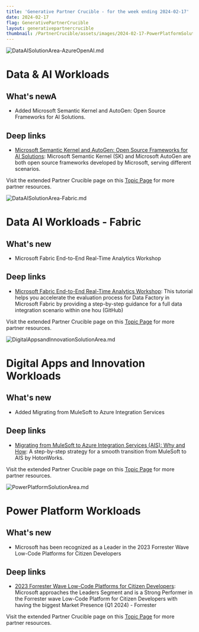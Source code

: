 ```yaml
---
title: 'Generative Partner Crucible - for the week ending 2024-02-17'
date: 2024-02-17
flag: GenerativePartnerCrucible
layout: generativepartnercrucible
thumbnail: /PartnerCrucible/assets/images/2024-02-17-PowerPlatformSolutionArea.md-image.png
---
```

![ DataAISolutionArea-AzureOpenAI.md ]( /PartnerCrucible/assets/images/2024-02-17-DataAISolutionArea-AzureOpenAI.md-image.png )

# Data & AI Workloads

## What's newA

- Added Microsoft Semantic Kernel and AutoGen: Open Source Frameworks for AI Solutions.
 
## Deep links

- [Microsoft Semantic Kernel and AutoGen: Open Source Frameworks for AI Solutions](https://techcommunity.microsoft.com/t5/educator-developer-blog/microsoft-semantic-kernel-and-autogen-open-source-frameworks-for/ba-p/4051305): Microsoft Semantic Kernel (SK) and Microsoft AutoGen are both open source frameworks developed by Microsoft, serving different scenarios.

Visit the extended Partner Crucible page on this [Topic Page](https://lagimik.github.io/PartnerCrucible/DataAISolutionArea-AzureOpenAI) for more partner resources.

![ DataAISolutionArea-Fabric.md ]( /PartnerCrucible/assets/images/2024-02-17-DataAISolutionArea-Fabric.md-image.png )

# Data AI Workloads - Fabric

## What's new

- Microsoft Fabric End-to-End Real-Time Analytics Workshop

## Deep links

- [Microsoft Fabric End-to-End Real-Time Analytics Workshop](https://github.com/microsoft/fabricrealtimelab): This tutorial helps you accelerate the evaluation process for Data Factory in Microsoft Fabric by providing a step-by-step guidance for a full data integration scenario within one hou (GitHub)

Visit the extended Partner Crucible page on this [Topic Page](https://lagimik.github.io/PartnerCrucible/DataAISolutionArea-Fabric) for more partner resources.

![ DigitalAppsandInnovationSolutionArea.md ]( /PartnerCrucible/assets/images/2024-02-17-DigitalAppsandInnovationSolutionArea.md-image.png )

# Digital Apps and Innovation Workloads

## What's new

- Added Migrating from MuleSoft to Azure Integration Services
  
## Deep links

- [Migrating from MuleSoft to Azure Integration Services (AIS): Why and How](https://www.hortoncloud.com/post/migrating-from-mulesoft-to-azure-integration-services-ais-why-and-how): A step-by-step strategy for a smooth transition from MuleSoft to AIS by HotonWorks.

Visit the extended Partner Crucible page on this [Topic Page](https://lagimik.github.io/PartnerCrucible/DigitalAppsandInnovationSolutionArea) for more partner resources.

![ PowerPlatformSolutionArea.md ]( /PartnerCrucible/assets/images/2024-02-17-PowerPlatformSolutionArea.md-image.png )

# Power Platform Workloads

## What's new

- Microsoft has been recognized as a Leader in the 2023 Forrester Wave Low-Code Platforms for Citizen Developers
 
## Deep links

- [2023 Forrester Wave Low-Code Platforms for Citizen Developers](https://www.linkedin.com/posts/eugenezozulya_microsoft-lowcode-citizendeveloper-activity-7164248442666438657-lGXu/?utm_source=share&utm_medium=member_ios): Microsoft approaches the Leaders Segment and is a Strong Performer in the Forrester wave Low-Code Platform for Citizen Developers with having the biggest Market Presence (Q1 2024) - Forrester

Visit the extended Partner Crucible page on this [Topic Page](https://lagimik.github.io/PartnerCrucible/PowerPlatformSolutionArea) for more partner resources.

